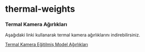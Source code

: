 # thermal-weights
### Termal Kamera Ağırlıkları
Aşağıdaki linki kullanarak termal kamera ağırlıklarını indirebilirsiniz.

[Termal Kamera Eğitilmiş Model Ağırlıkları](https://drive.google.com/file/d/1zEbmEZKkvc-izLT7PzmFinDroOPJ2huG/view?usp=sharing)
